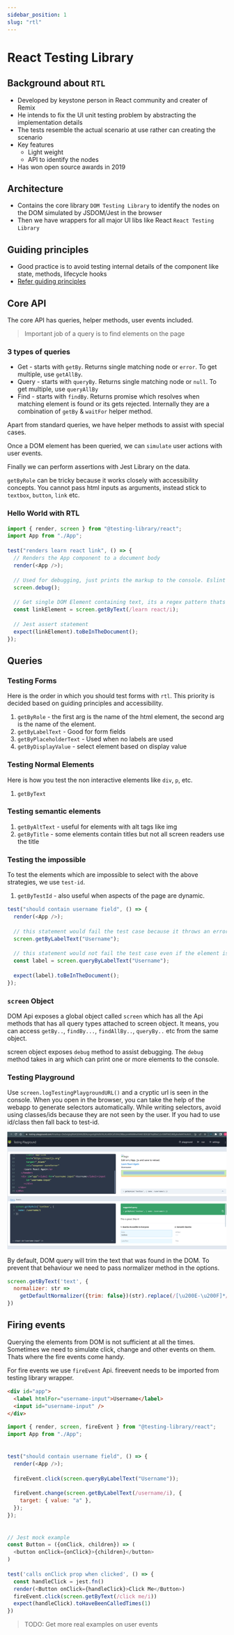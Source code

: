 ```yaml
---
sidebar_position: 1
slug: "rtl"
---
```


# React Testing Library

## Background about `RTL`

- Developed by keystone person in React community and creater of Remix
- He intends to fix the UI unit testing problem by abstracting the implementation details
- The tests resemble the actual scenario at use rather can creating the scenario
- Key features
    - Light weight
    - API to identify the nodes
- Has won open source awards in 2019

## Architecture

- Contains the core library `DOM Testing Library` to identify the nodes on the DOM simulated by JSDOM/Jest in the browser
- Then we have wrappers for all major UI libs like React `React Testing Library`

## Guiding principles

- Good practice is to avoid testing internal details of the component like state, methods, lifecycle hooks
- [Refer guiding principles](https://testing-library.com/docs/guiding-principles)

## Core API

The core API has queries, helper methods, user events included. 

> Important job of a query is to find elements on the page

### 3 types of queries

- Get - starts with `getBy`. Returns single matching node or `error`. To get multiple, use `getAllBy`.
- Query - starts with `queryBy`. Returns single matching node or `null`. To get multiple, use `queryAllBy`
- Find - starts with `findBy`. Returns promise which resolves when matching element is found or its gets rejected. Internally they are a combination of `getBy` & `waitFor` helper method.

Apart from standard queries, we have helper methods to assist with special cases.

Once a DOM element has been queried, we can `simulate` user actions with user events.

Finally we can perform assertions with Jest Library on the data.

`getByRole` can be tricky because it works closely with accessibility concepts. You cannot pass html inputs as arguments, instead stick to `textbox`, `button`, `link` etc.


### Hello World with RTL

```javascript
import { render, screen } from "@testing-library/react";
import App from "./App";

test("renders learn react link", () => {
  // Renders the App component to a document body
  render(<App />);

  // Used for debugging, just prints the markup to the console. Eslint rule throws warn/error when used
  screen.debug();

  // Get single DOM Element containing text, its a regex pattern thats passed as argument
  const linkElement = screen.getByText(/learn react/i);

  // Jest assert statement
  expect(linkElement).toBeInTheDocument();
});

```

## Queries

### Testing Forms

Here is the order in which you should test forms with `rtl`. This priority is decided based on guiding principles and accessibility.

1. `getByRole` - the first arg is the name of the html element, the second arg is the name of the element.
2. `getByLabelText` - Good for form fields
1. `getByPlaceholderText` - Used when no labels are used
1. `getByDisplayValue` - select element based on display value

### Testing Normal Elements

Here is how you test the non interactive elements like `div`, `p`, etc.

1. `getByText` 

### Testing semantic elements

1. `getByAltText` - useful for elements with alt tags like img
1. `getByTitle` - some elements contain titles but not all screen readers use the title

### Testing the impossible

To test the elements which are impossible to select with the above strategies, we use `test-id`.

1. `getByTestId` - also useful when aspects of the page are dynamic.


```javascript
test("should contain username field", () => {
  render(<App />);

  // this statement would fail the test case because it throws an error when the matching element was not found.
  screen.getByLabelText("Username");

  // this statement would not fail the test case even if the element is not found. So you need to write the expect statement.
  const label = screen.queryByLabelText("Username");

  expect(label).toBeInTheDocument();
});

```

### `screen` Object

DOM Api exposes a global object called `screen` which has all the Api methods that has all query types attached to screen object. It means, you can access `getBy..`, `findBy...`, `findAllBy..`, `queryBy..` etc from the same object.

screen object exposes `debug` method to assist debugging. The `debug` method takes in arg which can print one or more elements to the console.

### Testing Playground

Use `screen.logTestingPlaygroundURL()` and a cryptic url is seen in the console. When you open in the browser, you can take the help of the webapp to generate selectors automatically. While writing selectors, avoid using classes/ids because they are not seen by the user. If you had to use id/class then fall back to test-id.

![](/img/docs/testing-playground.png)

By default, DOM query will trim the text that was found in the DOM. To prevent that behaviour we need to pass normalizer method in the options.

```javascript
screen.getByText('text', {
  normalizer: str =>
    getDefaultNormalizer({trim: false})(str).replace(/[\u200E-\u200F]*/g, ''),
})
```

## Firing events

Querying the elements from DOM is not sufficient at all the times. Sometimes we need to simulate click, change and other events on them. Thats where the fire events come handy.

For fire events we use `fireEvent` Api. fireevent needs to be imported from testing library wrapper.

```html
<div id="app">
  <label htmlFor="username-input">Username</label>
  <input id="username-input" />
</div>
```


```javascript
import { render, screen, fireEvent } from "@testing-library/react";
import App from "./App";


test("should contain username field", () => {
  render(<App />);

  fireEvent.click(screen.queryByLabelText("Username"));

  fireEvent.change(screen.getByLabelText(/username/i), {
    target: { value: "a" },
  });
});


// Jest mock example
const Button = ({onClick, children}) => (
  <button onClick={onClick}>{children}</button>
)

test('calls onClick prop when clicked', () => {
  const handleClick = jest.fn()
  render(<Button onClick={handleClick}>Click Me</Button>)
  fireEvent.click(screen.getByText(/click me/i))
  expect(handleClick).toHaveBeenCalledTimes(1)
})
```

> TODO: Get more real examples on user events